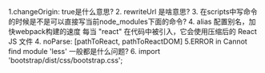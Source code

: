 1.changeOrigin: true是什么意思?
2. rewriteUrl 是啥意思?
3. 在scripts中写命令的时候是不是可以直接写当前node_modules下面的命令?
4. alias 配置别名，加快webpack构建的速度 每当 "react" 在代码中被引入，它会使用压缩后的 React JS 文件
4.  noParse: [pathToReact, pathToReactDOM]
5.ERROR in Cannot find module 'less' 一般都是什么问题?
6. import 'bootstrap/dist/css/bootstrap.css';